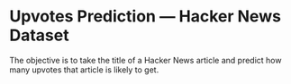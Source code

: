# Upvotes Prediction — Hacker News Dataset

The objective is to take the title of a Hacker News article and predict how many upvotes that article is likely to get.
